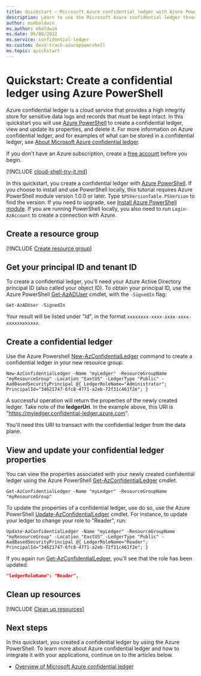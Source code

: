 ```yaml
---
title: Quickstart – Microsoft Azure confidential ledger with Azure PowerShell
description: Learn to use the Microsoft Azure confidential ledger through Azure PowerShell
author: msmbaldwin
ms.author: mbaldwin
ms.date: 06/08/2022
ms.service: confidential-ledger
ms.custom: devx-track-azurepowershell
ms.topic: quickstart
---
```


# Quickstart: Create a confidential ledger using Azure PowerShell

Azure confidential ledger is a cloud service that provides a high integrity store for sensitive data logs and records that must be kept intact. In this quickstart you will use [Azure PowerShell](/powershell/azure/) to create a confidential ledger, view and update its properties, and delete it. For more information on Azure confidential ledger, and for examples of what can be stored in a confidential ledger, see [About Microsoft Azure confidential ledger](overview.md).

If you don't have an Azure subscription, create a [free account](https://azure.microsoft.com/free/?WT.mc_id=A261C142F) before you begin.

[!INCLUDE [cloud-shell-try-it.md](../../includes/cloud-shell-try-it.md)]

In this quickstart, you create a confidential ledger with [Azure PowerShell](/powershell/azure/). If you choose to install and use PowerShell locally, this tutorial requires Azure PowerShell module version 1.0.0 or later. Type `$PSVersionTable.PSVersion` to find the version. If you need to upgrade, see [Install Azure PowerShell module](/powershell/azure/install-azure-powershell). If you are running PowerShell locally, you also need to run `Login-AzAccount` to create a connection with Azure.

## Create a resource group

[!INCLUDE [Create resource group](../../includes/powershell-rg-create.md)]

## Get your principal ID and tenant ID

To create a confidential ledger, you'll need your Azure Active Directory principal ID (also called your object ID).  To obtain your principal ID, use the Azure PowerShell [Get-AzADUser](/powershell/module/az.resources/get-azaduser) cmdlet, with the `-SignedIn` flag:

```azurepowershell
Get-AzADUser -SignedIn
```

Your result will be listed under "Id", in the format `xxxxxxxx-xxxx-xxxx-xxxx-xxxxxxxxxxxx`.

## Create a confidential ledger

Use the Azure Powershell [New-AzConfidentialLedger](/powershell/module/az.confidentialledger/new-azconfidentialledger) command to create a confidential ledger in your new resource group.

```azurepowershell
New-AzConfidentialLedger -Name "myLedger" -ResourceGroupName "myResourceGroup" -Location "EastUS" -LedgerType "Public" -AadBasedSecurityPrincipal @{ LedgerRoleName="Administrator"; PrincipalId="34621747-6fc8-4771-a2eb-72f31c461f2e"; }

```

A successful operation will return the properties of the newly created ledger. Take note of the **ledgerUri**. In the example above, this URI is "https://myledger.confidential-ledger.azure.com".

You'll need this URI to transact with the confidential ledger from the data plane.

## View and update your confidential ledger properties

You can view the properties associated with your newly created confidential ledger using the Azure PowerShell [Get-AzConfidentialLedger](/powershell/module/az.confidentialledger/get-azconfidentialledger) cmdlet.

```azurepowershell
Get-AzConfidentialLedger -Name "myLedger" -ResourceGroupName "myResourceGroup"
```

To update the properties of a confidential ledger, use do so, use the Azure PowerShell [Update-AzConfidentialLedger](/powershell/module/az.confidentialledger/update-azconfidentialledger) cmdlet. For instance, to update your ledger to change your role to "Reader", run:

```azurepowershell
Update-AzConfidentialLedger -Name "myLedger" -ResourceGroupName "myResourceGroup" -Location "EastUS" -LedgerType "Public" -AadBasedSecurityPrincipal @{ LedgerRoleName="Reader"; PrincipalId="34621747-6fc8-4771-a2eb-72f31c461f2e"; }
```

If you again run [Get-AzConfidentialLedger](/powershell/module/az.confidentialledger/get-azconfidentialledger), you'll see that the role has been updated.

```json
"ledgerRoleName": "Reader",
```

## Clean up resources

[!INCLUDE [Clean up resources](../../includes/powershell-rg-delete.md)]

## Next steps

In this quickstart, you created a confidential ledger by using the Azure PowerShell. To learn more about Azure confidential ledger and how to integrate it with your applications, continue on to the articles below.

- [Overview of Microsoft Azure confidential ledger](overview.md)
